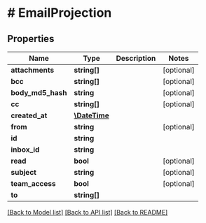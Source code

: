 # # EmailProjection

## Properties

Name | Type | Description | Notes
------------ | ------------- | ------------- | -------------
**attachments** | **string[]** |  | [optional] 
**bcc** | **string[]** |  | [optional] 
**body_md5_hash** | **string** |  | [optional] 
**cc** | **string[]** |  | [optional] 
**created_at** | [**\DateTime**](\DateTime.md) |  | 
**from** | **string** |  | [optional] 
**id** | **string** |  | 
**inbox_id** | **string** |  | 
**read** | **bool** |  | [optional] 
**subject** | **string** |  | [optional] 
**team_access** | **bool** |  | [optional] 
**to** | **string[]** |  | 

[[Back to Model list]](../../README.md#documentation-for-models) [[Back to API list]](../../README.md#documentation-for-api-endpoints) [[Back to README]](../../README.md)


